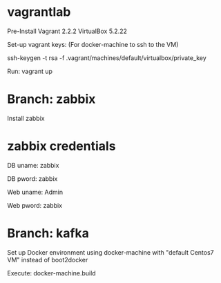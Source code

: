 # vagrantlab

Pre-Install
Vagrant 2.2.2
VirtualBox 5.2.22

Set-up vagrant keys: (For docker-machine to ssh to the VM)

ssh-keygen -t rsa -f .vagrant/machines/default/virtualbox/private_key

Run:
vagrant up

# Branch: zabbix

Install zabbix

# zabbix credentials
DB uname: zabbix

DB pword: zabbix

Web uname: Admin

Web pword: zabbix

# Branch: kafka

Set up Docker environment using docker-machine with "default Centos7 VM" instead of boot2docker 

Execute: docker-machine.build
